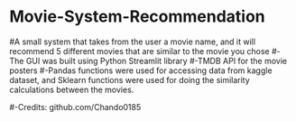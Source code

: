 # Movie-System-Recommendation
#A small system that takes from the user a movie name, and it will recommend 5 different movies that are similar to the movie you chose
#-The GUI was built using Python Streamlit library
#-TMDB API for the movie posters
#-Pandas functions were used for accessing data from kaggle dataset, and Sklearn functions were used for doing the similarity calculations between the movies.

#-Credits: github.com/Chando0185



